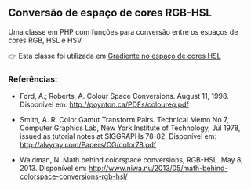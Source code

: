 ## Conversão de espaço de cores RGB-HSL

Uma classe em PHP com funções para conversão entre os espaços de cores RGB, HSL e HSV.

:point_right: Esta classe foi utilizada em [Gradiente no espaço de cores HSL](https://github.com/danmadeira/gradiente-hsl)

### Referências:

- Ford, A.; Roberts, A. Colour Space Conversions. August 11, 1998. Disponível em: <http://poynton.ca/PDFs/coloureq.pdf>

- Smith, A. R. Color Gamut Transform Pairs. Technical Memo No 7, Computer Graphics Lab, New York Institute of Technology, Jul 1978, issued as tutorial notes at SIGGRAPHs 78-82. Disponível em: <http://alvyray.com/Papers/CG/color78.pdf>

- Waldman, N. Math behind colorspace conversions, RGB-HSL. May 8, 2013. Disponível em: <http://www.niwa.nu/2013/05/math-behind-colorspace-conversions-rgb-hsl/>
